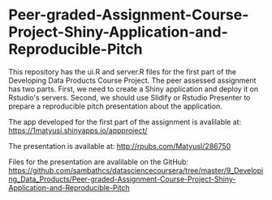 # Peer-graded-Assignment-Course-Project-Shiny-Application-and-Reproducible-Pitch

This repository has the ui.R and server.R files for the first part of the Developing
Data Products Course Project. The peer assessed assignment has two parts.
First, we need to create a Shiny application and deploy it on Rstudio's
servers. Second, we should use Slidify or Rstudio Presenter to prepare a
reproducible pitch presentation about the application.

The app developed for the first part of the assignment is avalilable at: https://1matyusi.shinyapps.io/appproject/

The presentation is available at: http://rpubs.com/MatyusI/286750 

Files for the presentation are avalilable on the GitHub: https://github.com/sambathcs/datasciencecoursera/tree/master/9_Developing_Data_Products/Peer-graded-Assignment-Course-Project-Shiny-Application-and-Reproducible-Pitch
